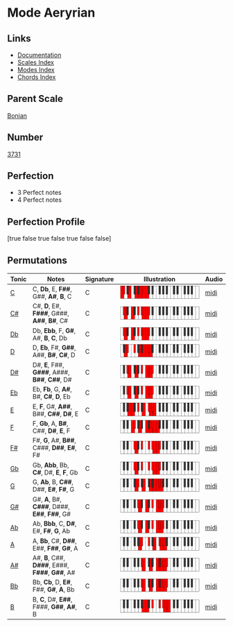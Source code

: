 # Mode Aeryrian

## Links

- [Documentation](index.md)
- [Scales Index](Scales.md)
- [Modes Index](Modes.md)
- [Chords Index](Chords.md)

## Parent Scale

[Bonian](ScaleBonian.md)

## Number

[3731](https://ianring.com/musictheory/scales/3731)

## Perfection

- 3 Perfect notes
- 4 Perfect notes

## Perfection Profile

[true false true false true false false]

## Permutations

| Tonic | Notes | Signature | Illustration | Audio |
|-------|-------|-----------|--------------|-------|
| [C](ModeCNaturalAeryrian.md) | C, **Db**, E, **F##**, G##, **A#**, **B**, C | C | ![CNaturalAeryrian](ModeCNaturalAeryrian.png) | [midi](https://github.com/edipermadi/music/blob/main/docs/ModeCNaturalAeryrian.mid?raw=true) |
| [C#](ModeCSharpAeryrian.md) | C#, **D**, E#, **F###**, G###, **A##**, **B#**, C# | C | ![CSharpAeryrian](ModeCSharpAeryrian.png) | [midi](https://github.com/edipermadi/music/blob/main/docs/ModeCSharpAeryrian.mid?raw=true) |
| [Db](ModeDFlatAeryrian.md) | Db, **Ebb**, F, **G#**, A#, **B**, **C**, Db | C | ![DFlatAeryrian](ModeDFlatAeryrian.png) | [midi](https://github.com/edipermadi/music/blob/main/docs/ModeDFlatAeryrian.mid?raw=true) |
| [D](ModeDNaturalAeryrian.md) | D, **Eb**, F#, **G##**, A##, **B#**, **C#**, D | C | ![DNaturalAeryrian](ModeDNaturalAeryrian.png) | [midi](https://github.com/edipermadi/music/blob/main/docs/ModeDNaturalAeryrian.mid?raw=true) |
| [D#](ModeDSharpAeryrian.md) | D#, **E**, F##, **G###**, A###, **B##**, **C##**, D# | C | ![DSharpAeryrian](ModeDSharpAeryrian.png) | [midi](https://github.com/edipermadi/music/blob/main/docs/ModeDSharpAeryrian.mid?raw=true) |
| [Eb](ModeEFlatAeryrian.md) | Eb, **Fb**, G, **A#**, B#, **C#**, **D**, Eb | C | ![EFlatAeryrian](ModeEFlatAeryrian.png) | [midi](https://github.com/edipermadi/music/blob/main/docs/ModeEFlatAeryrian.mid?raw=true) |
| [E](ModeENaturalAeryrian.md) | E, **F**, G#, **A##**, B##, **C##**, **D#**, E | C | ![ENaturalAeryrian](ModeENaturalAeryrian.png) | [midi](https://github.com/edipermadi/music/blob/main/docs/ModeENaturalAeryrian.mid?raw=true) |
| [F](ModeFNaturalAeryrian.md) | F, **Gb**, A, **B#**, C##, **D#**, **E**, F | C | ![FNaturalAeryrian](ModeFNaturalAeryrian.png) | [midi](https://github.com/edipermadi/music/blob/main/docs/ModeFNaturalAeryrian.mid?raw=true) |
| [F#](ModeFSharpAeryrian.md) | F#, **G**, A#, **B##**, C###, **D##**, **E#**, F# | C | ![FSharpAeryrian](ModeFSharpAeryrian.png) | [midi](https://github.com/edipermadi/music/blob/main/docs/ModeFSharpAeryrian.mid?raw=true) |
| [Gb](ModeGFlatAeryrian.md) | Gb, **Abb**, Bb, **C#**, D#, **E**, **F**, Gb | C | ![GFlatAeryrian](ModeGFlatAeryrian.png) | [midi](https://github.com/edipermadi/music/blob/main/docs/ModeGFlatAeryrian.mid?raw=true) |
| [G](ModeGNaturalAeryrian.md) | G, **Ab**, B, **C##**, D##, **E#**, **F#**, G | C | ![GNaturalAeryrian](ModeGNaturalAeryrian.png) | [midi](https://github.com/edipermadi/music/blob/main/docs/ModeGNaturalAeryrian.mid?raw=true) |
| [G#](ModeGSharpAeryrian.md) | G#, **A**, B#, **C###**, D###, **E##**, **F##**, G# | C | ![GSharpAeryrian](ModeGSharpAeryrian.png) | [midi](https://github.com/edipermadi/music/blob/main/docs/ModeGSharpAeryrian.mid?raw=true) |
| [Ab](ModeAFlatAeryrian.md) | Ab, **Bbb**, C, **D#**, E#, **F#**, **G**, Ab | C | ![AFlatAeryrian](ModeAFlatAeryrian.png) | [midi](https://github.com/edipermadi/music/blob/main/docs/ModeAFlatAeryrian.mid?raw=true) |
| [A](ModeANaturalAeryrian.md) | A, **Bb**, C#, **D##**, E##, **F##**, **G#**, A | C | ![ANaturalAeryrian](ModeANaturalAeryrian.png) | [midi](https://github.com/edipermadi/music/blob/main/docs/ModeANaturalAeryrian.mid?raw=true) |
| [A#](ModeASharpAeryrian.md) | A#, **B**, C##, **D###**, E###, **F###**, **G##**, A# | C | ![ASharpAeryrian](ModeASharpAeryrian.png) | [midi](https://github.com/edipermadi/music/blob/main/docs/ModeASharpAeryrian.mid?raw=true) |
| [Bb](ModeBFlatAeryrian.md) | Bb, **Cb**, D, **E#**, F##, **G#**, **A**, Bb | C | ![BFlatAeryrian](ModeBFlatAeryrian.png) | [midi](https://github.com/edipermadi/music/blob/main/docs/ModeBFlatAeryrian.mid?raw=true) |
| [B](ModeBNaturalAeryrian.md) | B, **C**, D#, **E##**, F###, **G##**, **A#**, B | C | ![BNaturalAeryrian](ModeBNaturalAeryrian.png) | [midi](https://github.com/edipermadi/music/blob/main/docs/ModeBNaturalAeryrian.mid?raw=true) |
